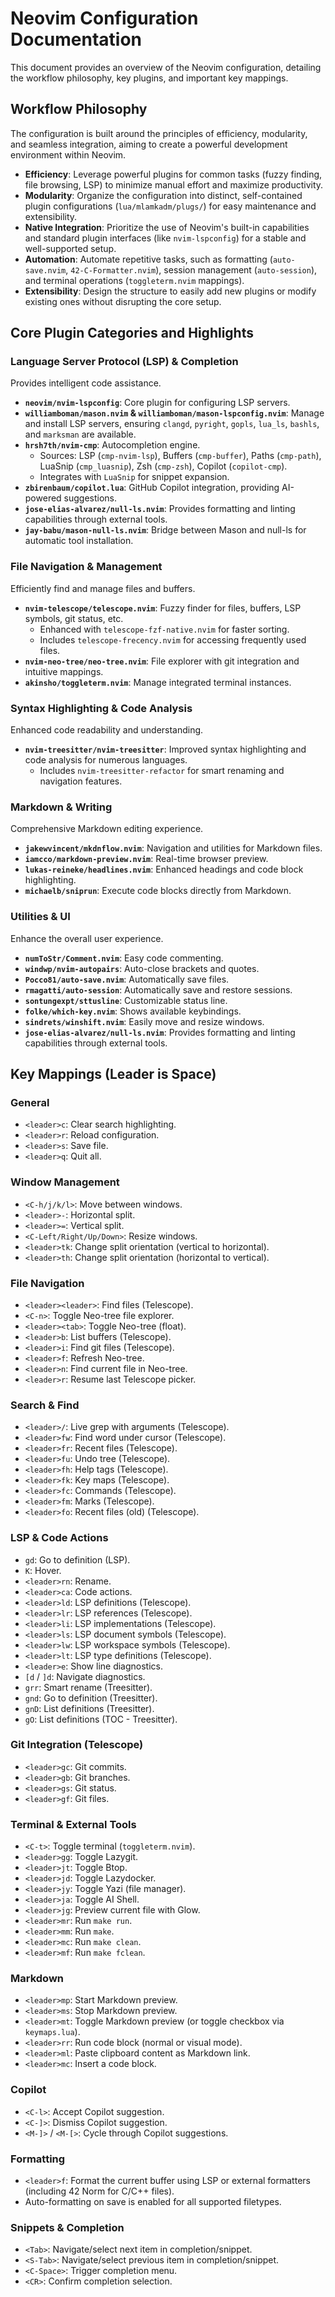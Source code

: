 # Neovim Configuration Documentation

This document provides an overview of the Neovim configuration, detailing the workflow philosophy, key plugins, and important key mappings.

## Workflow Philosophy

The configuration is built around the principles of efficiency, modularity, and seamless integration, aiming to create a powerful development environment within Neovim.

- **Efficiency**: Leverage powerful plugins for common tasks (fuzzy finding, file browsing, LSP) to minimize manual effort and maximize productivity.
- **Modularity**: Organize the configuration into distinct, self-contained plugin configurations (`lua/mlamkadm/plugs/`) for easy maintenance and extensibility.
- **Native Integration**: Prioritize the use of Neovim's built-in capabilities and standard plugin interfaces (like `nvim-lspconfig`) for a stable and well-supported setup.
- **Automation**: Automate repetitive tasks, such as formatting (`auto-save.nvim`, `42-C-Formatter.nvim`), session management (`auto-session`), and terminal operations (`toggleterm.nvim` mappings).
- **Extensibility**: Design the structure to easily add new plugins or modify existing ones without disrupting the core setup.

## Core Plugin Categories and Highlights

### Language Server Protocol (LSP) & Completion

Provides intelligent code assistance.

- **`neovim/nvim-lspconfig`**: Core plugin for configuring LSP servers.
- **`williamboman/mason.nvim` & `williamboman/mason-lspconfig.nvim`**: Manage and install LSP servers, ensuring `clangd`, `pyright`, `gopls`, `lua_ls`, `bashls`, and `marksman` are available.
- **`hrsh7th/nvim-cmp`**: Autocompletion engine.
  - Sources: LSP (`cmp-nvim-lsp`), Buffers (`cmp-buffer`), Paths (`cmp-path`), LuaSnip (`cmp_luasnip`), Zsh (`cmp-zsh`), Copilot (`copilot-cmp`).
  - Integrates with `LuaSnip` for snippet expansion.
- **`zbirenbaum/copilot.lua`**: GitHub Copilot integration, providing AI-powered suggestions.
- **`jose-elias-alvarez/null-ls.nvim`**: Provides formatting and linting capabilities through external tools.
- **`jay-babu/mason-null-ls.nvim`**: Bridge between Mason and null-ls for automatic tool installation.

### File Navigation & Management

Efficiently find and manage files and buffers.

- **`nvim-telescope/telescope.nvim`**: Fuzzy finder for files, buffers, LSP symbols, git status, etc.
  - Enhanced with `telescope-fzf-native.nvim` for faster sorting.
  - Includes `telescope-frecency.nvim` for accessing frequently used files.
- **`nvim-neo-tree/neo-tree.nvim`**: File explorer with git integration and intuitive mappings.
- **`akinsho/toggleterm.nvim`**: Manage integrated terminal instances.

### Syntax Highlighting & Code Analysis

Enhanced code readability and understanding.

- **`nvim-treesitter/nvim-treesitter`**: Improved syntax highlighting and code analysis for numerous languages.
  - Includes `nvim-treesitter-refactor` for smart renaming and navigation features.

### Markdown & Writing

Comprehensive Markdown editing experience.

- **`jakewvincent/mkdnflow.nvim`**: Navigation and utilities for Markdown files.
- **`iamcco/markdown-preview.nvim`**: Real-time browser preview.
- **`lukas-reineke/headlines.nvim`**: Enhanced headings and code block highlighting.
- **`michaelb/sniprun`**: Execute code blocks directly from Markdown.

### Utilities & UI

Enhance the overall user experience.

- **`numToStr/Comment.nvim`**: Easy code commenting.
- **`windwp/nvim-autopairs`**: Auto-close brackets and quotes.
- **`Pocco81/auto-save.nvim`**: Automatically save files.
- **`rmagatti/auto-session`**: Automatically save and restore sessions.
- **`sontungexpt/sttusline`**: Customizable status line.
- **`folke/which-key.nvim`**: Shows available keybindings.
- **`sindrets/winshift.nvim`**: Easily move and resize windows.
- **`jose-elias-alvarez/null-ls.nvim`**: Provides formatting and linting capabilities through external tools.

## Key Mappings (Leader is Space)

### General

- `<leader>c`: Clear search highlighting.
- `<leader>r`: Reload configuration.
- `<leader>s`: Save file.
- `<leader>q`: Quit all.

### Window Management

- `<C-h/j/k/l>`: Move between windows.
- `<leader>-`: Horizontal split.
- `<leader>=`: Vertical split.
- `<C-Left/Right/Up/Down>`: Resize windows.
- `<leader>tk`: Change split orientation (vertical to horizontal).
- `<leader>th`: Change split orientation (horizontal to vertical).

### File Navigation

- `<leader><leader>`: Find files (Telescope).
- `<C-n>`: Toggle Neo-tree file explorer.
- `<leader><tab>`: Toggle Neo-tree (float).
- `<leader>b`: List buffers (Telescope).
- `<leader>i`: Find git files (Telescope).
- `<leader>f`: Refresh Neo-tree.
- `<leader>n`: Find current file in Neo-tree.
- `<leader>r`: Resume last Telescope picker.

### Search & Find

- `<leader>/`: Live grep with arguments (Telescope).
- `<leader>fw`: Find word under cursor (Telescope).
- `<leader>fr`: Recent files (Telescope).
- `<leader>fu`: Undo tree (Telescope).
- `<leader>fh`: Help tags (Telescope).
- `<leader>fk`: Key maps (Telescope).
- `<leader>fc`: Commands (Telescope).
- `<leader>fm`: Marks (Telescope).
- `<leader>fo`: Recent files (old) (Telescope).

### LSP & Code Actions

- `gd`: Go to definition (LSP).
- `K`: Hover.
- `<leader>rn`: Rename.
- `<leader>ca`: Code actions.
- `<leader>ld`: LSP definitions (Telescope).
- `<leader>lr`: LSP references (Telescope).
- `<leader>li`: LSP implementations (Telescope).
- `<leader>ls`: LSP document symbols (Telescope).
- `<leader>lw`: LSP workspace symbols (Telescope).
- `<leader>lt`: LSP type definitions (Telescope).
- `<leader>e`: Show line diagnostics.
- `[d` / `]d`: Navigate diagnostics.
- `grr`: Smart rename (Treesitter).
- `gnd`: Go to definition (Treesitter).
- `gnD`: List definitions (Treesitter).
- `gO`: List definitions (TOC - Treesitter).

### Git Integration (Telescope)

- `<leader>gc`: Git commits.
- `<leader>gb`: Git branches.
- `<leader>gs`: Git status.
- `<leader>gf`: Git files.

### Terminal & External Tools

- `<C-t>`: Toggle terminal (`toggleterm.nvim`).
- `<leader>gg`: Toggle Lazygit.
- `<leader>jt`: Toggle Btop.
- `<leader>jd`: Toggle Lazydocker.
- `<leader>jy`: Toggle Yazi (file manager).
- `<leader>ja`: Toggle AI Shell.
- `<leader>jg`: Preview current file with Glow.
- `<leader>mr`: Run `make run`.
- `<leader>mm`: Run `make`.
- `<leader>mc`: Run `make clean`.
- `<leader>mf`: Run `make fclean`.

### Markdown

- `<leader>mp`: Start Markdown preview.
- `<leader>ms`: Stop Markdown preview.
- `<leader>mt`: Toggle Markdown preview (or toggle checkbox via `keymaps.lua`).
- `<leader>rr`: Run code block (normal or visual mode).
- `<leader>ml`: Paste clipboard content as Markdown link.
- `<leader>mc`: Insert a code block.

### Copilot

- `<C-l>`: Accept Copilot suggestion.
- `<C-]>`: Dismiss Copilot suggestion.
- `<M-]>` / `<M-[>`: Cycle through Copilot suggestions.

### Formatting

- `<leader>f`: Format the current buffer using LSP or external formatters (including 42 Norm for C/C++ files).
- Auto-formatting on save is enabled for all supported filetypes.

### Snippets & Completion

- `<Tab>`: Navigate/select next item in completion/snippet.
- `<S-Tab>`: Navigate/select previous item in completion/snippet.
- `<C-Space>`: Trigger completion menu.
- `<CR>`: Confirm completion selection.

